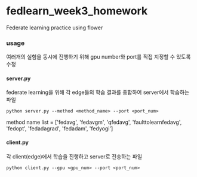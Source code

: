 # fedlearn_week3_homework

Federate learning practice using flower  

### usage  
여러개의 실험을 동시에 진행하기 위해 gpu number와 port를 직접 지정할 수 있도록 수정

#### server.py  
federate learning을 위해 각 edge들의 학습 결과를 종합하여 server에서 학습하는 파일  

    python server.py --method <method_name> --port <port_num>  
    
method name list = ['fedavg', 'fedavgm', 'qfedavg', 'faulttolearnfedavg', 'fedopt', 'fedadagrad', 'fedadam', 'fedyogi']  

#### client.py
각 client(edge)에서 학습을 진행하고 server로 전송하는 파일 

    python client.py --gpu <gpu_num> --port <port_num>   
    
